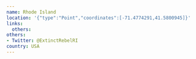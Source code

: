 ```yaml
---
name: Rhode Island
location: '{"type":"Point","coordinates":[-71.4774291,41.5800945]}'
links:
  others: 
others:
- Twitter: @ExtinctRebelRI
country: USA
---
```


